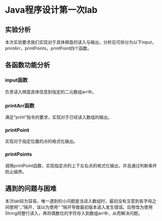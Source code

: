 # Java程序设计第一次lab
## 实验分析
本次实验要求我们实现对于具体棋盘的读入与输出，分析后可拆分为以下input，printArr，printPoints，printPoint四个函数。
## 各函数功能分析
### input函数
负责读入棋盘具体信息到指定的二元数组arr中。
### printArr函数
满足“print”指令的要求，实现对于已经读入数组的输出。
### printPoint
实现对于指定位置的点的格式化输出。
### printPoints
调用printPoint函数，实现指定点的上下左右点的格式化输出，并且通过判断条件防止越界。
## 遇到的问题与困难
本次lab较为容易，唯一遇到的小问题是当读入数组时，最初没有注意到各字母之间使用“，”隔开，误以为使用“ ”隔开导致最初版本读入发生错误。后修改为使用String将整行读入，再将偶数位的字符存入到数组arr中，从而解决问题。